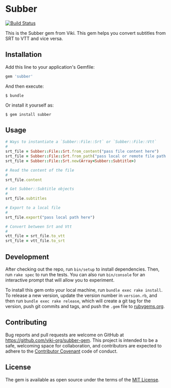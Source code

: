 # Subber

[![Build Status](https://travis-ci.org/viki-org/subber-gem.svg?branch=master)](https://travis-ci.org/viki-org/subber-gem)

This is the Subber gem from Viki. This gem helps you convert subtitles from SRT to VTT and vice versa.

## Installation

Add this line to your application's Gemfile:

```ruby
gem 'subber'
```

And then execute:

    $ bundle

Or install it yourself as:

    $ gem install subber

## Usage

```rb
# Ways to instantiate a `Subber::File::Srt` or `Subber::File::Vtt`
#
srt_file = Subber::File::Srt.from_content("pass file content here")
srt_file = Subber::File::Srt.from_path("pass local or remote file path here")
srt_file = Subber::File::Srt.new(Array<Subber::Subtitle>)

# Read the content of the file
#
srt_file.content

# Get Subber::Subtitle objects
#
srt_file.subtitles

# Export to a local file
#
srt_file.export("pass local path here")

# Convert between Srt and Vtt
#
vtt_file = srt_file.to_vtt
srt_file = vtt_file.to_srt
```

## Development

After checking out the repo, run `bin/setup` to install dependencies. Then, run `rake spec` to run the tests. You can also run `bin/console` for an interactive prompt that will allow you to experiment.

To install this gem onto your local machine, run `bundle exec rake install`. To release a new version, update the version number in `version.rb`, and then run `bundle exec rake release`, which will create a git tag for the version, push git commits and tags, and push the `.gem` file to [rubygems.org](https://rubygems.org).

## Contributing

Bug reports and pull requests are welcome on GitHub at https://github.com/viki-org/subber-gem. This project is intended to be a safe, welcoming space for collaboration, and contributors are expected to adhere to the [Contributor Covenant](http://contributor-covenant.org) code of conduct.

## License

The gem is available as open source under the terms of the [MIT License](https://opensource.org/licenses/MIT).

